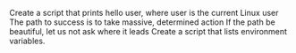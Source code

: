 Create a script that prints hello user, where user is the current Linux user
The path to success is to take massive, determined action
If the path be beautiful, let us not ask where it leads
Create a script that lists environment variables.
